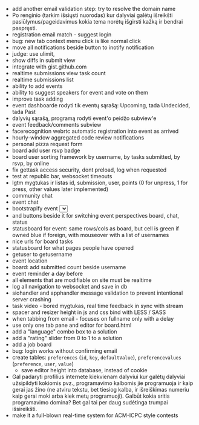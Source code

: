   * add another email validation step: try to resolve the domain name
  * Po renginio (tarkim išsiųsti nuorodas) kur dalyviai galėtų išreikšti pasiūlymus/pageidavimus kokia tema norėtų išgirsti kažką ir bendrai paspręsti.
  * registration email match - suggest login
  * bug: new tab context menu click is like normal click
  * move all notifications beside button to inotify notification
  * judge: use ulimit,
  * show diffs in submit view
  * integrate with gist.github.com
  * realtime submissions view task count
  * realtime submissions list
  * ability to add events
  * ability to suggest speakers for event and vote on them
  * improve task adding
  * event dashboarde rodyti tik eventų sąrašą: Upcoming, tada Undecided, tada Past
  * dalyvių sąrašą, programą rodyti event'o peidžo subview'e
  * event feedback/comments subview
  * facerecognition webrtc automatic registration into event as arrived
  * hourly-window aggregated code review notifications
  * personal pizza request form
  * board add user rsvp badge
  * board user sorting framework by username, by tasks submitted, by rsvp, by online
  * fix gettask access security, dont preload, log when requested
  * test at republic bar, websocket timeouts
  * lgtm mygtukas ir listas id, submission, user, points (0 for unpress, 1 for press, other values later implemented)
  * community chat
  * event chat
  * bootstrapify event <select>
  * and buttons beside it for switching event perspectives board, chat, status
  * statusboard for event: same rows/cols as board, but cell is green if owned blue if foreign, with mouseover with a list of usernames
  * nice urls for board tasks
  * statusboard for what pages people have opened
  * getuser to getusername
  * event location
  * board: add submitted count beside username
  * event reminder a day before
  * all elements that are modifiable on site must be realtime
  * log all navigation to websocket and save in db
  * siohandler and apphandler message validation to prevent intentional server crashing
  * task video - bored mygtukas, real time feedback in sync with stream
  * spacer and resizer height in js and css bind with LESS / SASS
  * when tabbing from email - focuses on fullname only with a delay
  * use only one tab pane and editor for board.html
  * add a "language" combo box to a solution
  * add a "rating" slider from 0 to 1 to a solution
  * add a job board
  * bug: login works without confirming email
  * create tables: `preferences` (`id`, `key`, `defaultValue`), `preferencevalues` (`preference`, `user`, `value`)
    * save editor height into database, instead of cookie
  * Gal padaryti profilius internete kiekvienam dalyviui kur galėtų dalyviai užsipildyti kokiomis pvz., programavimo kalbomis jie programuoja ir kaip gerai jas žino (ne atviru tekstu, bet tiesiog kalba, ir išreiškimas numeriu kaip gerai moki arba kiek metų programuoji). Galbūt kokia sritis programavimo domina? Bet gal tai per daug sudėtinga trumpai išsireikšti.
  * make it a full-blown real-time system for ACM-ICPC style contests

